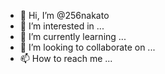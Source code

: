 - 👋 Hi, I’m @256nakato
- 👀 I’m interested in ...
- 🌱 I’m currently learning ...
- 💞️ I’m looking to collaborate on ...
- 📫 How to reach me ...

<!---
256nakato/256nakato is a ✨ special ✨ repository because its `README.md` (this file) appears on your GitHub profile.
You can click the Preview link to take a look at your changes.
--->
